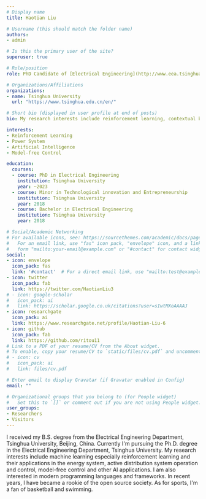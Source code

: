 ```yaml
---
# Display name
title: Haotian Liu

# Username (this should match the folder name)
authors:
- admin

# Is this the primary user of the site?
superuser: true

# Role/position
role: PhD Candidate of [Electrical Engineering](http://www.eea.tsinghua.edu.cn/eng/pages/articleBA.html)

# Organizations/Affiliations
organizations:
- name: Tsinghua University
  url: "https://www.tsinghua.edu.cn/en/"

# Short bio (displayed in user profile at end of posts)
bio: My research interests include reinforcement learning, contextual bandit, power system and model-free control.

interests:
- Reinforcement Learning
- Power System
- Artificial Intelligence
- Model-free Control

education:
  courses:
  - course: PhD in Electrical Engineering
    institution: Tsinghua University
    year: ~2023
  - course: Minor in Technological innovation and Entrepreneurship
    institution: Tsinghua University
    year: 2018
  - course: Bachelor in Electrical Engineering
    institution: Tsinghua University
    year: 2018

# Social/Academic Networking
# For available icons, see: https://sourcethemes.com/academic/docs/page-builder/#icons
#   For an email link, use "fas" icon pack, "envelope" icon, and a link in the
#   form "mailto:your-email@example.com" or "#contact" for contact widget.
social:
- icon: envelope
  icon_pack: fas
  link: '#contact'  # For a direct email link, use "mailto:test@example.org".
- icon: twitter
  icon_pack: fab
  link: https://twitter.com/HaotianLiu3
# - icon: google-scholar
#   icon_pack: ai
#   link: https://scholar.google.co.uk/citations?user=sIwtMXoAAAAJ
- icon: researchgate
  icon_pack: ai
  link: https://www.researchgate.net/profile/Haotian-Liu-6
- icon: github
  icon_pack: fab
  link: https://github.com/ritou11
# Link to a PDF of your resume/CV from the About widget.
# To enable, copy your resume/CV to `static/files/cv.pdf` and uncomment the lines below.
# - icon: cv
#   icon_pack: ai
#   link: files/cv.pdf

# Enter email to display Gravatar (if Gravatar enabled in Config)
email: ""

# Organizational groups that you belong to (for People widget)
#   Set this to `[]` or comment out if you are not using People widget.
user_groups:
- Researchers
- Visitors
---
```


I received my B.S. degree from the Electrical Engineering Department, Tsinghua University, Beijing, China. Currently I'm pursuing the Ph.D. degree in the Electrical Engineering Department, Tsinghua University. My research interests include machine learning especially reinforcement learning and their applications in the energy system, active distribution system operation and control, model-free control and other AI applications. I am also interested in modern programming languages and frameworks. In recent years, I have became a rookie of the open source society.  As for sports, I'm a fan of basketball and swimming.
